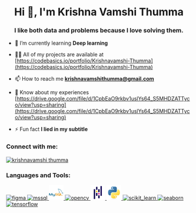 <h1 align="center">Hi 👋, I'm Krishna Vamshi Thumma</h1>
<h3 align="center">I like both data and problems because I love solving them.</h3>

- 🌱 I’m currently learning **Deep learning**

- 👨‍💻 All of my projects are available at [https://codebasics.io/portfolio/Krishnavamshi-Thumma](https://codebasics.io/portfolio/Krishnavamshi-Thumma)

- 📫 How to reach me **krishnavamshithumma@gmail.com**

- 📄 Know about my experiences [https://drive.google.com/file/d/1CpbEaO9rkbv1uslYs64_S5MHDZATTyco/view?usp=sharing](https://drive.google.com/file/d/1CpbEaO9rkbv1uslYs64_S5MHDZATTyco/view?usp=sharing)

- ⚡ Fun fact **I lied in my subtitle**

<h3 align="left">Connect with me:</h3>
<p align="left">
<a href="https://linkedin.com/in/krishnavamshi thumma" target="blank"><img align="center" src="https://raw.githubusercontent.com/rahuldkjain/github-profile-readme-generator/master/src/images/icons/Social/linked-in-alt.svg" alt="krishnavamshi thumma" height="30" width="40" /></a>
</p>

<h3 align="left">Languages and Tools:</h3>
<p align="left"> <a href="https://www.figma.com/" target="_blank" rel="noreferrer"> <img src="https://www.vectorlogo.zone/logos/figma/figma-icon.svg" alt="figma" width="40" height="40"/> </a> <a href="https://www.microsoft.com/en-us/sql-server" target="_blank" rel="noreferrer"> <img src="https://www.svgrepo.com/show/303229/microsoft-sql-server-logo.svg" alt="mssql" width="40" height="40"/> </a> <a href="https://www.mysql.com/" target="_blank" rel="noreferrer"> <img src="https://raw.githubusercontent.com/devicons/devicon/master/icons/mysql/mysql-original-wordmark.svg" alt="mysql" width="40" height="40"/> </a> <a href="https://opencv.org/" target="_blank" rel="noreferrer"> <img src="https://www.vectorlogo.zone/logos/opencv/opencv-icon.svg" alt="opencv" width="40" height="40"/> </a> <a href="https://pandas.pydata.org/" target="_blank" rel="noreferrer"> <img src="https://raw.githubusercontent.com/devicons/devicon/2ae2a900d2f041da66e950e4d48052658d850630/icons/pandas/pandas-original.svg" alt="pandas" width="40" height="40"/> </a> <a href="https://www.python.org" target="_blank" rel="noreferrer"> <img src="https://raw.githubusercontent.com/devicons/devicon/master/icons/python/python-original.svg" alt="python" width="40" height="40"/> </a> <a href="https://scikit-learn.org/" target="_blank" rel="noreferrer"> <img src="https://upload.wikimedia.org/wikipedia/commons/0/05/Scikit_learn_logo_small.svg" alt="scikit_learn" width="40" height="40"/> </a> <a href="https://seaborn.pydata.org/" target="_blank" rel="noreferrer"> <img src="https://seaborn.pydata.org/_images/logo-mark-lightbg.svg" alt="seaborn" width="40" height="40"/> </a> <a href="https://www.tensorflow.org" target="_blank" rel="noreferrer"> <img src="https://www.vectorlogo.zone/logos/tensorflow/tensorflow-icon.svg" alt="tensorflow" width="40" height="40"/> </a> </p>
